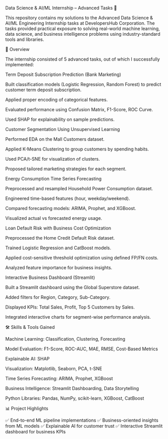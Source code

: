 Data Science & AI/ML Internship – Advanced Tasks 🚀

This repository contains my solutions to the Advanced Data Science & AI/ML Engineering Internship tasks at DevelopersHub Corporation.
The tasks provided practical exposure to solving real-world machine learning, data science, and business intelligence problems using industry-standard tools and libraries.

📌 Overview

The internship consisted of 5 advanced tasks, out of which I successfully implemented:

Term Deposit Subscription Prediction (Bank Marketing)

Built classification models (Logistic Regression, Random Forest) to predict customer term deposit subscription.

Applied proper encoding of categorical features.

Evaluated performance using Confusion Matrix, F1-Score, ROC Curve.

Used SHAP for explainability on sample predictions.

Customer Segmentation Using Unsupervised Learning

Performed EDA on the Mall Customers dataset.

Applied K-Means Clustering to group customers by spending habits.

Used PCA/t-SNE for visualization of clusters.

Proposed tailored marketing strategies for each segment.

Energy Consumption Time Series Forecasting

Preprocessed and resampled Household Power Consumption dataset.

Engineered time-based features (hour, weekday/weekend).

Compared forecasting models: ARIMA, Prophet, and XGBoost.

Visualized actual vs forecasted energy usage.

Loan Default Risk with Business Cost Optimization

Preprocessed the Home Credit Default Risk dataset.

Trained Logistic Regression and CatBoost models.

Applied cost-sensitive threshold optimization using defined FP/FN costs.

Analyzed feature importance for business insights.

Interactive Business Dashboard (Streamlit)

Built a Streamlit dashboard using the Global Superstore dataset.

Added filters for Region, Category, Sub-Category.

Displayed KPIs: Total Sales, Profit, Top 5 Customers by Sales.

Integrated interactive charts for segment-wise performance analysis.

🛠️ Skills & Tools Gained

Machine Learning: Classification, Clustering, Forecasting

Model Evaluation: F1-Score, ROC-AUC, MAE, RMSE, Cost-Based Metrics

Explainable AI: SHAP

Visualization: Matplotlib, Seaborn, PCA, t-SNE

Time Series Forecasting: ARIMA, Prophet, XGBoost

Business Intelligence: Streamlit Dashboarding, Data Storytelling

Python Libraries: Pandas, NumPy, scikit-learn, XGBoost, CatBoost

📊 Project Highlights

✅ End-to-end ML pipeline implementations
✅ Business-oriented insights from ML models
✅ Explainable AI for customer trust
✅ Interactive Streamlit dashboard for business KPIs
